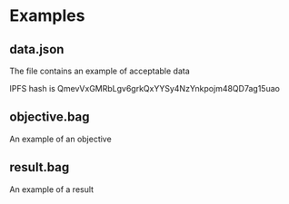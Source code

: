 # Examples

## data.json

The file contains an example of acceptable data

IPFS hash is QmevVxGMRbLgv6grkQxYYSy4NzYnkpojm48QD7ag15uao 

## objective.bag

An example of an objective

## result.bag

An example of a result
